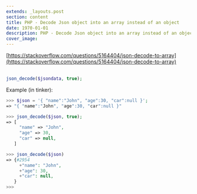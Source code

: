 ```yaml
---
extends: _layouts.post
section: content
title: PHP - Decode Json object into an array instead of an object
date: 1970-01-01
description: PHP - Decode Json object into an array instead of an object
cover_image: 
---
```


[https://stackoverflow.com/questions/5164404/json-decode-to-array](https://stackoverflow.com/questions/5164404/json-decode-to-array)
<br><br>
```php
json_decode($jsondata, true);
```
Example (in tinker):<br>
```php
>>> $json = '{ "name":"John", "age":30, "car":null }';
=> "{ "name":"John", "age":30, "car":null }"

>>> json_decode($json, true);
=> [
     "name" => "John",
     "age" => 30,
     "car" => null,
   ]

>>> json_decode($json)
=> {#2954
     +"name": "John",
     +"age": 30,
     +"car": null,
   }
>>>
```